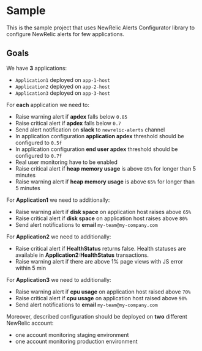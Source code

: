 # Sample

This is the sample project that uses NewRelic Alerts Configurator library to configure NewRelic alerts for few applications.

## Goals

We have **3** applications:
- `Application1` deployed on `app-1-host`
- `Application2` deployed on `app-2-host`
- `Application3` deployed on `app-3-host`

For **each** application we need to:
- Raise warning alert if **apdex** falls below `0.85`
- Raise critical alert if **apdex** falls below `0.7`
- Send alert notification on **slack** to `newrelic-alerts` channel
- In application configuration **application apdex** threshold should be configured to `0.5f`
- In application configuration **end user apdex** threshold should be configured to `0.7f`
- Real user monitoring have to be enabled
- Raise critical alert if **heap memory usage** is above `85%` for longer than 5 minutes
- Raise warning alert if **heap memory usage** is above `65%` for longer than 5 minutes

For **Application1** we need to additionally:
- Raise warning alert if **disk space** on application host raises above `65%`
- Raise critical alert if **disk space** on application host raises above `80%`
- Send alert notifications to **email** `my-team@my-company.com`

For **Application2** we need to additionally:
- Raise critical alert if **HealthStatus** returns false. Health statuses are available in **Application2:HealthStatus** transactions.
- Raise warning alert if there are above 1% page views with JS error within 5 min

For **Application3** we need to additionally:
- Raise warning alert if **cpu usage** on application host raised above `70%`
- Raise critical alert if **cpu usage** on application host raised above `90%`
- Send alert notifications to **email** `my-team@my-company.com`

Moreover, described configuration should be deployed on **two** different NewRelic account:
- one account monitoring staging environment
- one account monitoring production environment